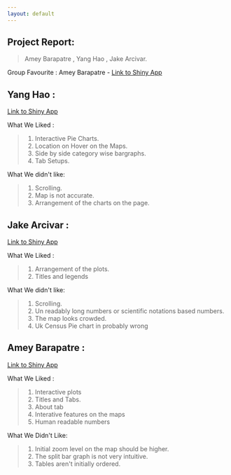 ```yaml
---
layout: default
---
```


## [](#header-2) Project Report:

>Amey Barapatre , Yang Hao , Jake Arcivar.

Group Favourite : Amey Barapatre - [Link to Shiny App](https://ameybarapatre.github.io/project1.html)
## [](#header-4) Yang Hao : 

[Link to Shiny App](http://yhao5.people.uic.edu/cs424/hm01_1)

What We Liked :
> 1. Interactive Pie Charts.
> 2. Location on Hover on the Maps.
> 3. Side by side category wise bargraphs.
> 4. Tab Setups.

What We didn't like:
> 1. Scrolling.
> 2. Map is not accurate.
> 3. Arrangement of the charts on the page.

## [](#header-4) Jake Arcivar : 

[Link to Shiny App](https://sites.google.com/a/uic.edu/jakearcivarcs424/)

What We Liked :
> 1. Arrangement of the plots.
> 2. Titles and legends

What We didn't like:
> 1. Scrolling.
> 2. Un readably long numbers or scientific notations based numbers.
> 3. The map looks crowded.
> 4. Uk Census Pie chart in probably wrong

## [](#header-4) Amey Barapatre : 

[Link to Shiny App](https://ameybarapatre.github.io/project1.html)

What We Liked :
> 1. Interactive plots
> 2. Titles and Tabs.
> 3. About tab
> 4. Interative features on the maps
> 5. Human readable numbers

What We Didn't Like:
> 1. Initial zoom level on the map should be higher.
> 2. The split bar graph is not very intuitive.
> 3. Tables aren't initially ordered.
